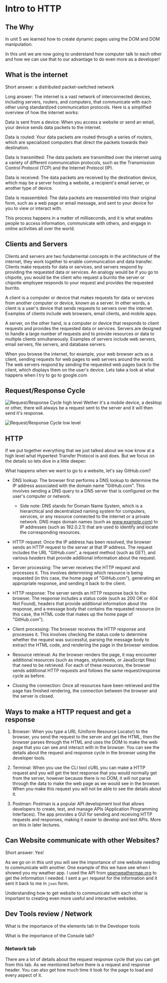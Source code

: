 # Intro to HTTP

## The Why

In unit 5 we learned how to create dynamic pages using the DOM and DOM manipulation. 

In this unit we are now going to understand how computer talk to each other and how we can use that to our advantage to do even more as a developer!

## What is the internet

Short answer: a distributed packet-switched network

Long answer: The internet is a vast network of interconnected devices, including servers, routers, and computers, that communicate with each other using standardized communication protocols. Here is a simplified overview of how the internet works:

Data is sent from a device: When you access a website or send an email, your device sends data packets to the internet.

Data is routed: Your data packets are routed through a series of routers, which are specialized computers that direct the packets towards their destination.

Data is transmitted: The data packets are transmitted over the internet using a variety of different communication protocols, such as the Transmission Control Protocol (TCP) and the Internet Protocol (IP).

Data is received: The data packets are received by the destination device, which may be a server hosting a website, a recipient's email server, or another type of device.

Data is reassembled: The data packets are reassembled into their original form, such as a web page or email message, and sent to your device for you to view or interact with.

This process happens in a matter of milliseconds, and it is what enables people to access information, communicate with others, and engage in online activities all over the world.

## Clients and Servers

Clients and servers are two fundamental concepts in the architecture of the internet, they work together to enable communication and data transfer. Clients make requests for data or services, and servers respond by providing the requested data or services. An analogy would be if you go to chipotle, you would be the client who request a burrito the server or chipotle employee responds to  your request and provides the requested burrito. 

A client is a computer or device that makes requests for data or services from another computer or device, known as a server. In other words, a client is a user's device that sends requests to servers over the internet. Examples of clients include web browsers, email clients, and mobile apps.

A server, on the other hand, is a computer or device that responds to client requests and provides the requested data or services. Servers are designed to handle a large number of requests and to provide resources or data to multiple clients simultaneously. Examples of servers include web servers, email servers, file servers, and database servers.

When you browse the internet, for example, your web browser acts as a client, sending requests for web pages to web servers around the world. The web servers respond by sending the requested web pages back to the client, which displays them on the user's device. Lets take a look at what happens when I try to go to google.com

## Request/Response Cycle 

![Request/Response Cycle high level](https://madooei.github.io/cs421_sp20_homepage/assets/client-server-2.png)
Wether it's a mobile device, a desktop or other, there will always be a request sent to the server and it will then send it's response. 


![Request/Response Cycle low level](https://media.geeksforgeeks.org/wp-content/uploads/20210905091508/ImageOfHTTPRequestResponse-660x374.png)



## HTTP 
If we put together everything that we just talked about we now know at a high level what  Hypertext Transfer Protocol is and does. But we focus on the details so lets dive in a little deeper: 

What happens when we want to go to a website, let's say GitHub.com?

* DNS lookup: The browser first performs a DNS lookup to determine the IP address associated with the domain name "GitHub.com". This involves sending a DNS query to a DNS server that is configured on the user's computer or network.
  * Side note: DNS stands for Domain Name System, which is a hierarchical and decentralized naming system for computers, services, or any resource connected to the internet or a private network. DNS maps domain names (such as www.example.com) to IP addresses (such as 192.0.2.1) that are used to identify and locate the corresponding resources.

* HTTP request: Once the IP address has been resolved, the browser sends an HTTP request to the server at that IP address. The request includes the URL "GitHub.com", a request method (such as GET), and various _headers_ that provide additional information about the request.

* Server processing: The server receives the HTTP request and processes it. This involves determining which resource is being requested (in this case, the home page of "GitHub.com"), generating an appropriate response, and sending it back to the client.

* HTTP response: The server sends an HTTP response back to the browser. The response includes a status code (such as 200 OK or 404 Not Found), headers that provide additional information about the response, and a message body that contains the requested resource (in this case, the HTML code that makes up the home page of "GitHub.com").

* Client processing: The browser receives the HTTP response and processes it. This involves checking the status code to determine whether the request was successful, parsing the message body to extract the HTML code, and rendering the page in the browser window.

* Resource retrieval: As the browser renders the page, it may encounter additional resources (such as images, stylesheets, or JavaScript files) that need to be retrieved. For each of these resources, the browser sends additional HTTP requests and follows the same request/response cycle as before.

* Closing the connection: Once all resources have been retrieved and the page has finished rendering, the connection between the browser and the server is closed.

## Ways to make a HTTP request and get a response

1. Browser: When you type a URL (Uniform Resource Locator) to the browser, you send the request to the server and get the HTML, then the browser parses through the HTML and uses the DOM to make the web page that you can see and interact with in the browser. You can see the details about the request and response cycle in the browser using the developer tools. 

2. Terminal: When you use the CLI tool cURL you can make a HTTP request and you will get the text response that you would normally get from the server, however because there is no DOM, it will not parse through the data to make the web page as we would see in the browser. When you make this request you will not be able to see the details about it. 

3. Postman: Postman is a popular API development tool that allows developers to create, test, and manage APIs (Application Programming Interfaces). The app provides a GUI for sending and receiving HTTP requests and responses, making it easier to develop and test APIs. More on this in later lectures.

## Can Website communicate with other Websites?

Short answer: Yes!

As we go on in this unit you will see the importance of one website needing to communicate with another. One example of this we have see when I showed you my weather app. I used the API from  [openweathermap.org](https://openweathermap.org/) to get the information I needed. I sent a `get` request for the information and it sent it back to me in `json` form.

Understanding how to get website to communicate with each other is important to creating even more useful and interactive websites. 

## Dev Tools review / Network

What is the importance of the elements tab in the Developer tools

What is the importance of the Console tab?

### Network tab 

There are a lot of details about the request response cycle that you can get from this tab. As we mentioned before there is a request and response header. You can also get how much time it took for the page to load and every aspect of it. 